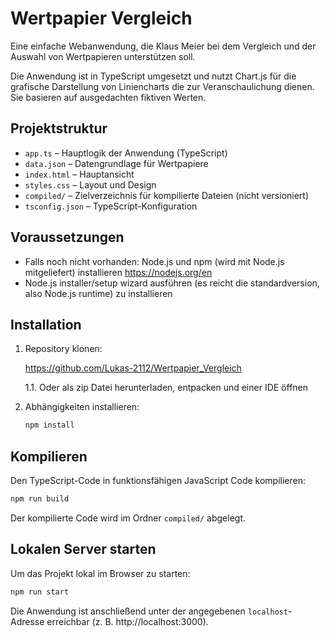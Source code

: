 # Wertpapier Vergleich

Eine einfache Webanwendung, die Klaus Meier bei dem Vergleich und der Auswahl von Wertpapieren unterstützen soll.

Die Anwendung ist in TypeScript umgesetzt und nutzt Chart.js für die grafische Darstellung von Liniencharts die zur Veranschaulichung dienen. Sie basieren auf ausgedachten fiktiven Werten.

## Projektstruktur

- `app.ts` – Hauptlogik der Anwendung (TypeScript)
- `data.json` – Datengrundlage für Wertpapiere
- `index.html` – Hauptansicht
- `styles.css` – Layout und Design
- `compiled/` – Zielverzeichnis für kompilierte Dateien (nicht versioniert)
- `tsconfig.json` – TypeScript-Konfiguration

## Voraussetzungen

- Falls noch nicht vorhanden: Node.js und npm (wird mit Node.js mitgeliefert) installieren https://nodejs.org/en
- Node.js installer/setup wizard ausführen (es reicht die standardversion, also Node.js runtime) zu installieren

## Installation

1. Repository klonen:

   https://github.com/Lukas-2112/Wertpapier_Vergleich

   1.1. Oder als zip Datei herunterladen, entpacken und einer IDE öffnen

2. Abhängigkeiten installieren:

   ```bash
   npm install
   ```

## Kompilieren

Den TypeScript-Code in funktionsfähigen JavaScript Code kompilieren:

```bash
npm run build
```

Der kompilierte Code wird im Ordner `compiled/` abgelegt.

## Lokalen Server starten

Um das Projekt lokal im Browser zu starten:

```bash
npm run start
```

Die Anwendung ist anschließend unter der angegebenen `localhost`-Adresse erreichbar (z. B. http\://localhost:3000).

